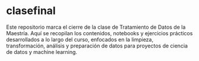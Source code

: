 # clasefinal
Este repositorio marca el cierre de la clase de Tratamiento de Datos de la Maestría. Aquí se recopilan los contenidos, notebooks y ejercicios prácticos desarrollados a lo largo del curso, enfocados en la limpieza, transformación, análisis y preparación de datos para proyectos de ciencia de datos y machine learning.
